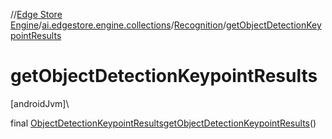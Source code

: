 //[Edge Store Engine](../../../index.md)/[ai.edgestore.engine.collections](../index.md)/[Recognition](index.md)/[getObjectDetectionKeypointResults](get-object-detection-keypoint-results.md)

# getObjectDetectionKeypointResults

[androidJvm]\

final [ObjectDetectionKeypointResults](../../ai.edgestore.engine.collections.tasks/-object-detection-keypoint-results/index.md)[getObjectDetectionKeypointResults](get-object-detection-keypoint-results.md)()
